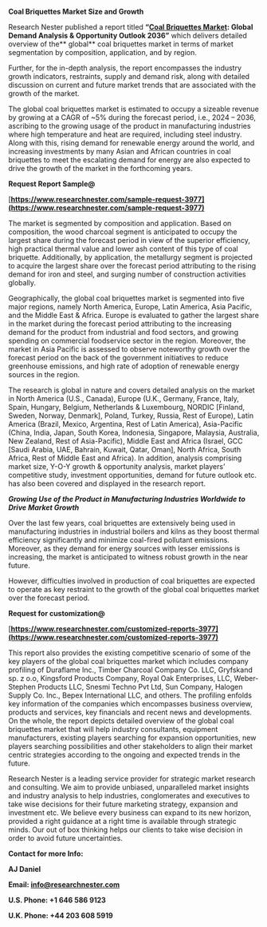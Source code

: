 ﻿**Coal Briquettes Market<a name="_hlk96704833"></a> Size and Growth**

Research Nester published a report titled **“[Coal Briquettes Market](https://www.researchnester.com/reports/coal-briquettes-market/3977): Global Demand Analysis & Opportunity Outlook 2036”** which delivers detailed overview of the** global** coal briquettes market in terms of market segmentation by composition, application, and by region.

Further, for the in-depth analysis, the report encompasses the industry growth indicators, restraints, supply and demand risk, along with detailed discussion on current and future market trends that are associated with the growth of the market.

The global coal briquettes market is estimated to occupy a sizeable revenue by growing at a CAGR of ~5% during the forecast period, i.e., 2024 – 2036, ascribing to the growing usage of the product in manufacturing industries where high temperature and heat are required, including steel industry. Along with this, rising demand for renewable energy around the world, and increasing investments by many Asian and African countries in coal briquettes to meet the escalating demand for energy are also expected to drive the growth of the market in the forthcoming years. 

**Request Report Sample@**

[**https://www.researchnester.com/sample-request-3977](https://www.researchnester.com/sample-request-3977)** 

The market is segmented by composition and application. Based on composition, the wood charcoal segment is anticipated to occupy the largest share during the forecast period in view of the superior efficiency, high practical thermal value and lower ash content of this type of coal briquette. Additionally, by application, the metallurgy segment is projected to acquire the largest share over the forecast period attributing to the rising demand for iron and steel, and surging number of construction activities globally. 

Geographically, the global coal briquettes market is segmented into five major regions, namely North America, Europe, Latin America, Asia Pacific, and the Middle East & Africa. Europe is evaluated to gather the largest share in the market during the forecast period attributing to the increasing demand for the product from industrial and food sectors, and growing spending on commercial foodservice sector in the region. Moreover, the market in Asia Pacific is assessed to observe noteworthy growth over the forecast period on the back of the government initiatives to reduce greenhouse emissions, and high rate of adoption of renewable energy sources in the region.

The research is global in nature and covers detailed analysis on the market in North America (U.S., Canada), Europe (U.K., Germany, France, Italy, Spain, Hungary, Belgium, Netherlands & Luxembourg, NORDIC [Finland, Sweden, Norway, Denmark], Poland, Turkey, Russia, Rest of Europe), Latin America (Brazil, Mexico, Argentina, Rest of Latin America), Asia-Pacific (China, India, Japan, South Korea, Indonesia, Singapore, Malaysia, Australia, New Zealand, Rest of Asia-Pacific), Middle East and Africa (Israel, GCC [Saudi Arabia, UAE, Bahrain, Kuwait, Qatar, Oman], North Africa, South Africa, Rest of Middle East and Africa). In addition, analysis comprising market size, Y-O-Y growth & opportunity analysis, market players’ competitive study, investment opportunities, demand for future outlook etc. has also been covered and displayed in the research report.

***Growing Use of the Product in Manufacturing Industries Worldwide to Drive Market Growth***

Over the last few years, coal briquettes are extensively being used in manufacturing industries in industrial boilers and kilns as they boost thermal efficiency significantly and minimize coal-fired pollutant emissions. Moreover, as they demand for energy sources with lesser emissions is increasing, the market is anticipated to witness robust growth in the near future.

However, difficulties involved in production of coal briquettes are expected to operate as key restraint to the growth of the global coal briquettes market over the forecast period.

**Request for customization@**

[**https://www.researchnester.com/customized-reports-3977](https://www.researchnester.com/customized-reports-3977)** 

This report also provides the existing competitive scenario of some of the key players of the global coal briquettes market which includes company profiling of Duraflame Inc., Timber Charcoal Company Co. LLC, Gryfskand sp. z o.o, Kingsford Products Company, Royal Oak Enterprises, LLC, Weber-Stephen Products LLC, Snesmi Techno Pvt Ltd, Sun Company, Halogen Supply Co. Inc., Bepex International LLC, and others. The profiling enfolds key information of the companies which encompasses business overview, products and services, key financials and recent news and developments. On the whole, the report depicts detailed overview of the global coal briquettes market that will help industry consultants, equipment manufacturers, existing players searching for expansion opportunities, new players searching possibilities and other stakeholders to align their market centric strategies according to the ongoing and expected trends in the future.      

Research Nester is a leading service provider for strategic market research and consulting. We aim to provide unbiased, unparalleled market insights and industry analysis to help industries, conglomerates and executives to take wise decisions for their future marketing strategy, expansion and investment etc. We believe every business can expand to its new horizon, provided a right guidance at a right time is available through strategic minds. Our out of box thinking helps our clients to take wise decision in order to avoid future uncertainties.

**Contact for more Info:**

**AJ Daniel**

**Email: info@researchnester.com**

**U.S. Phone: +1 646 586 9123** 

**U.K. Phone: +44 203 608 5919**
